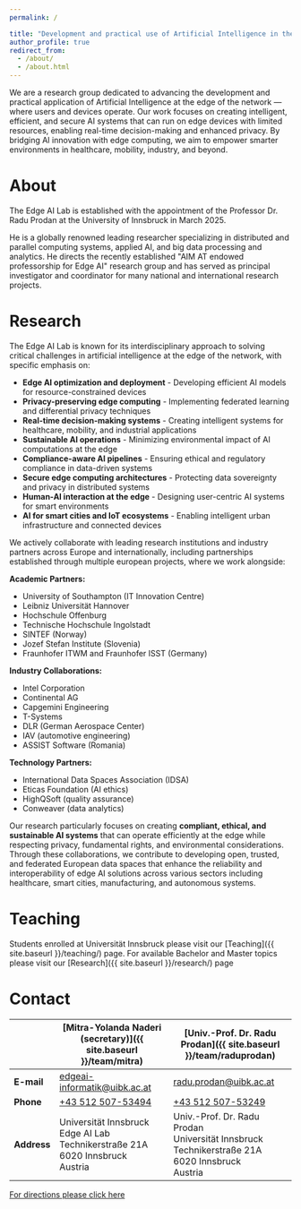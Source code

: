 ```yaml
---
permalink: /

title: "Development and practical use of Artificial Intelligence in the edge of the network"
author_profile: true
redirect_from: 
  - /about/
  - /about.html
---
```


We are a research group dedicated to advancing the development and practical application of Artificial Intelligence at the edge of the network — where users and devices operate. Our work focuses on creating intelligent, efficient, and secure AI systems that can run on edge devices with limited resources, enabling real-time decision-making and enhanced privacy. By bridging AI innovation with edge computing, we aim to empower smarter environments in healthcare, mobility, industry, and beyond.

About
======
The Edge AI Lab is established with the appointment of the Professor Dr. Radu Prodan at the University of Innsbruck in March 2025. 

He is a globally renowned leading researcher specializing in distributed and parallel computing systems, applied AI, and big data processing and analytics. He directs the recently established "AIM AT endowed professorship for Edge AI" research group and has served as principal investigator and coordinator for many national and international research projects.

Research
======
The Edge AI Lab is known for its interdisciplinary approach to solving critical challenges in artificial intelligence at the edge of the network, with specific emphasis on:

* **Edge AI optimization and deployment** - Developing efficient AI models for resource-constrained devices
* **Privacy-preserving edge computing** - Implementing federated learning and differential privacy techniques
* **Real-time decision-making systems** - Creating intelligent systems for healthcare, mobility, and industrial applications
* **Sustainable AI operations** - Minimizing environmental impact of AI computations at the edge
* **Compliance-aware AI pipelines** - Ensuring ethical and regulatory compliance in data-driven systems
* **Secure edge computing architectures** - Protecting data sovereignty and privacy in distributed systems
* **Human-AI interaction at the edge** - Designing user-centric AI systems for smart environments
* **AI for smart cities and IoT ecosystems** - Enabling intelligent urban infrastructure and connected devices

We actively collaborate with leading research institutions and industry partners across Europe and internationally, including partnerships established through multiple european projects, where we work alongside:

**Academic Partners:**
- University of Southampton (IT Innovation Centre)
- Leibniz Universität Hannover  
- Hochschule Offenburg
- Technische Hochschule Ingolstadt
- SINTEF (Norway)
- Jozef Stefan Institute (Slovenia)
- Fraunhofer ITWM and Fraunhofer ISST (Germany)

**Industry Collaborations:**
- Intel Corporation
- Continental AG
- Capgemini Engineering
- T-Systems
- DLR (German Aerospace Center)
- IAV (automotive engineering)
- ASSIST Software (Romania)

**Technology Partners:**
- International Data Spaces Association (IDSA)
- Eticas Foundation (AI ethics)
- HighQSoft (quality assurance)
- Conweaver (data analytics)

Our research particularly focuses on creating **compliant, ethical, and sustainable AI systems** that can operate efficiently at the edge while respecting privacy, fundamental rights, and environmental considerations. Through these collaborations, we contribute to developing open, trusted, and federated European data spaces that enhance the reliability and interoperability of edge AI solutions across various sectors including healthcare, smart cities, manufacturing, and autonomous systems.

Teaching
======
Students enrolled at Universität Innsbruck please visit our [Teaching]({{ site.baseurl }}/teaching/) page. For available Bachelor and Master topics please visit our [Research]({{ site.baseurl }}/research/) page

Contact
======


|  | **[Mitra-Yolanda Naderi (secretary)]({{ site.baseurl }}/team/mitra)** | **[Univ.-Prof. Dr. Radu Prodan]({{ site.baseurl }}/team/raduprodan)** |
|---|---|---|
| **E-mail** | [edgeai-informatik@uibk.ac.at](mailto:edgeai-informatik@uibk.ac.at) | [radu.prodan@uibk.ac.at](mailto:radu.prodan@uibk.ac.at) |
| **Phone** | [+43 512 507-53494](tel:+4351250753494) | [+43 512 507-53249](tel:+4351250753249) |
| **Address** | Universität Innsbruck<br>Edge AI Lab<br>Technikerstraße 21A<br>6020 Innsbruck<br>Austria | Univ.-Prof. Dr. Radu Prodan<br>Universität Innsbruck<br>Technikerstraße 21A<br>6020 Innsbruck<br>Austria |

[For directions please click here](https://www.uibk.ac.at/de/informatik/kontakt/anfahrt/)